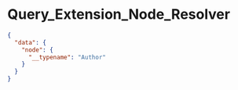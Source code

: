 # Query_Extension_Node_Resolver

```json
{
  "data": {
    "node": {
      "__typename": "Author"
    }
  }
}
```
